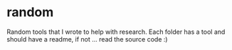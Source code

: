 random
======

Random tools that I wrote to help with research. Each folder has a tool and should have a readme, if not ... read the source code :)
